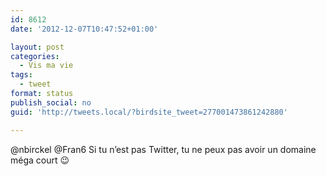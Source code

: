 ```yaml
---
id: 8612
date: '2012-12-07T10:47:52+01:00'

layout: post
categories:
  - Vis ma vie
tags:
  - tweet
format: status
publish_social: no
guid: 'http://tweets.local/?birdsite_tweet=277001473861242880'

---
```


@nbirckel @Fran6 Si tu n’est pas Twitter, tu ne peux pas avoir un domaine méga court 😉